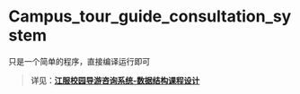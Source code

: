 # Campus_tour_guide_consultation_system

只是一个简单的程序，直接编译运行即可

>**详见：[江服校园导游咨询系统-数据结构课程设计](https://blog.csdn.net/qq_46207024/article/details/127159254?spm=1001.2014.3001.5501)**
